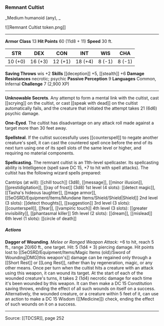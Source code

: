 ### Remnant Cultist
_Medium humanoid (any), _

![[Remnant Cultist token.png]]




---

**Armor Class** 13
**Hit Points** 60 (11d8 + 11)
**Speed** 30 ft.

| STR     | DEX     | CON     | INT     | WIS     | CHA     |
|---------|---------|---------|---------|---------|---------|
| 10 (+0) | 16 (+3) | 12 (+1) | 18 (+4) | 8 (-1) | 8 (-1) |

**Saving Throws** wis +2
**Skills** [[deception]] +5, [[stealth]] +6
**Damage Resistances** necrotic; psychic
**Passive Perception** 9
**Languages** Common, Infernal
**Challenge** 7 (2,900 XP)

---

**Unknowable Secrets**. Any attempt to form a mental link with the cultist, cast [[scrying]] on the cultist, or cast [[speak with dead]] on the cultist automatically fails, and the creature that initiated the attempt takes 21 (6d6) psychic damage.

**One-Eyed**. The cultist has disadvantage on any attack roll made against a target more than 30 feet away.

**Spellsteal**. If the cultist successfully uses [[counterspell]] to negate another creature's spell, it can cast the countered spell once before the end of its next turn using one of its spell slots of the same level or higher, and requiring no material components.

**Spellcasting.** The remnant cultist is an 11th-level spellcaster. Its spellcasting ability is Intelligence (spell save DC 15, +7 to hit with spell attacks). The cultist has the following wizard spells prepared:

Cantrips (at will): [[chill touch]] (3d8), [[message]], [[minor illusion]], [[prestidigitation]], [[ray of frost]] (3d8)
1st level (4 slots): [[detect magic]], [[Tasha's hideous laughter]], [[mage armor]], [[5eOSRD/Equipment/Items/Mundane Items/Shield/Shield|Shield]]
2nd level (3 slots): [[detect thoughts]], [[suggestion]]
3rd level (3 slots): [[counterspell]], [[fear]], [[vampiric touch]]
4th level (3 slots): [[greater invisibility]], [[phantasmal killer]]
5th level (2 slots): [[dream]], [[mislead]]
6th level (1 slots): [[circle of death]]

##### Actions
**Dagger of Wounding**. _Melee or Ranged Weapon Attack:_ +6 to hit, reach 5 ft., range 20/60 ft., one target. Hit: 5 (1d4 + 3) piercing damage. Hit points lost to [[5eOSRD/Equipment/Items/Magic Items (old)/Sword of Wounding|DMG|this weapon's]] damage can be regained only through a [[Short Rest]] or [[Long Rest]], rather than by regeneration, magic, or any other means. Once per turn when the cultist hits a creature with an attack using this weapon, it can wound its target. At the start of each of the wounded creature's turns, it takes 2 (1d4) necrotic damage for each time it's been wounded by this weapon. It can then make a DC 15 Constitution saving throws, ending the effect of all such wounds on itself on a success. Alternatively, the wounded creature, or a creature within 5 feet of it, can use an action to make a DC 15 Wisdom ([[Medicine]]) check, ending the effect of such wounds on it on a success.


---

Source: [[TDCSR]], page 252